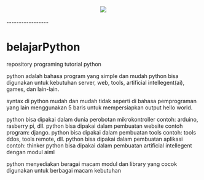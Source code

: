 <div align="center">
  <img src="https://upload.wikimedia.org/wikipedia/commons/c/c3/Python-logo-notext.svg"><br><br>
</div>
-----------------

# belajarPython

repository programing tutorial python

python adalah bahasa program yang simple dan mudah python
bisa digunakan untuk kebutuhan server, web, tools,
artificial intellegent(ai), games, dan lain-lain.

syntax di python mudah dan mudah tidak seperti di bahasa
pemprograman yang lain menggunakan 5 baris untuk mempersiapkan
output hello world.

python bisa dipakai dalam dunia perobotan mikrokontroller contoh: arduino, rasberry pi, dll.
python bisa dipakai dalam pembuatan website contoh program: django.
python bisa dipakai dalam pembuatan tools contoh: tools ddos, tools remote, dll.
python bisa dipakai dalam pembuatan aplikasi contoh: thinker
python bisa dipakai dalam pembuatan artificial intellegent dengan modul aiml

python menyediakan beragai macam modul dan library yang cocok digunakan untuk berbagai
macam kebutuhan
